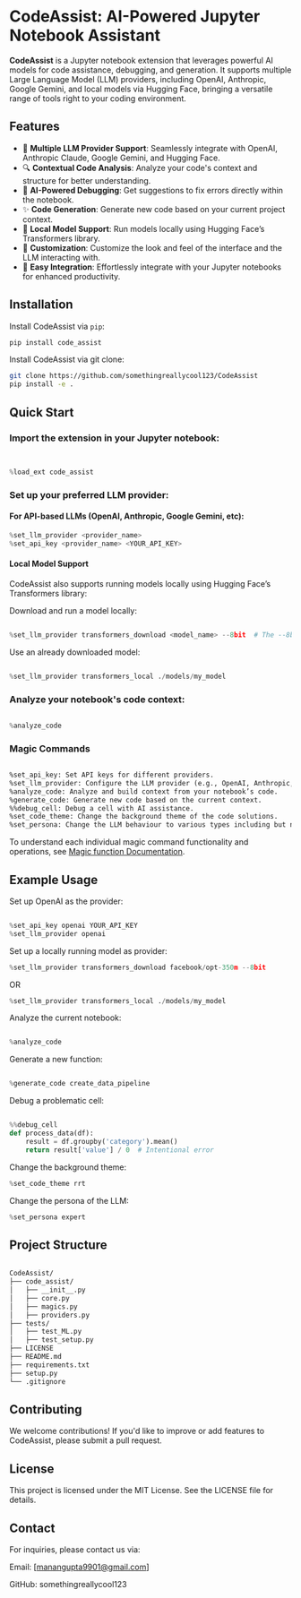 # CodeAssist: AI-Powered Jupyter Notebook Assistant

**CodeAssist** is a Jupyter notebook extension that leverages powerful AI models for code assistance, debugging, and generation. It supports multiple Large Language Model (LLM) providers, including OpenAI, Anthropic, Google Gemini, and local models via Hugging Face, bringing a versatile range of tools right to your coding environment.

## Features

- 🤖 **Multiple LLM Provider Support**: Seamlessly integrate with OpenAI, Anthropic Claude, Google Gemini, and Hugging Face.
- 🔍 **Contextual Code Analysis**: Analyze your code's context and structure for better understanding.
- 🐛 **AI-Powered Debugging**: Get suggestions to fix errors directly within the notebook.
- ✨ **Code Generation**: Generate new code based on your current project context.
- 📱 **Local Model Support**: Run models locally using Hugging Face’s Transformers library.
- 📱 **Customization**: Customize the look and feel of the interface and the LLM interacting with.
- 🚀 **Easy Integration**: Effortlessly integrate with your Jupyter notebooks for enhanced productivity.

## Installation

Install CodeAssist via `pip`:

```bash
pip install code_assist
```
Install CodeAssist via git clone:
```bash
git clone https://github.com/somethingreallycool123/CodeAssist
pip install -e .
```

## Quick Start
### Import the extension in your Jupyter notebook:
```python


%load_ext code_assist
```
### Set up your preferred LLM provider:

#### For API-based LLMs (OpenAI, Anthropic, Google Gemini, etc): 

```python
%set_llm_provider <provider_name>
%set_api_key <provider_name> <YOUR_API_KEY>

```


#### Local Model Support
CodeAssist also supports running models locally using Hugging Face’s Transformers library:

Download and run a model locally:

```python

%set_llm_provider transformers_download <model_name> --8bit  # The --8bit option is optional for reduced memory usage
```
Use an already downloaded model:
```python

%set_llm_provider transformers_local ./models/my_model
```
### Analyze your notebook's code context:
```python

%analyze_code
```

### Magic Commands
```markdown

%set_api_key: Set API keys for different providers.
%set_llm_provider: Configure the LLM provider (e.g., OpenAI, Anthropic, or local models).
%analyze_code: Analyze and build context from your notebook’s code.
%generate_code: Generate new code based on the current context.
%%debug_cell: Debug a cell with AI assistance.
%set_code_theme: Change the background theme of the code solutions.
%set_persona: Change the LLM behaviour to various types including but not limited to detailed, consise, beginnerfriendly etc.
```
To understand each individual magic command functionality and operations, see [Magic function Documentation](magic_func_documentation.md).

## Example Usage
Set up OpenAI as the provider:
```python

%set_api_key openai YOUR_API_KEY
%set_llm_provider openai
```
Set up a locally running model as provider:
```python
%set_llm_provider transformers_download facebook/opt-350m --8bit
```
OR
```python
%set_llm_provider transformers_local ./models/my_model
```
Analyze the current notebook:
```python

%analyze_code
```
Generate a new function:
```python

%generate_code create_data_pipeline
```
Debug a problematic cell:
```python

%%debug_cell
def process_data(df):
    result = df.groupby('category').mean()
    return result['value'] / 0  # Intentional error
```
Change the background theme:
```python
%set_code_theme rrt
```
Change the persona of the LLM:
```python
%set_persona expert
```


## Project Structure
```markdown

CodeAssist/
├── code_assist/
│   ├── __init__.py
│   ├── core.py
│   ├── magics.py
│   ├── providers.py
├── tests/
│   ├── test_ML.py
│   ├── test_setup.py
├── LICENSE
├── README.md
├── requirements.txt
├── setup.py
└── .gitignore

```
## Contributing
We welcome contributions! If you'd like to improve or add features to CodeAssist, please submit a pull request.

## License
This project is licensed under the MIT License. See the LICENSE file for details.

## Contact
For inquiries, please contact us via:

 Email: [manangupta9901@gmail.com]
 
 GitHub: somethingreallycool123

